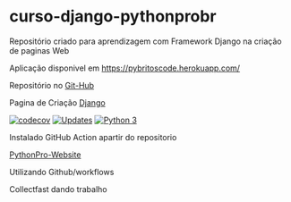 # curso-django-pythonprobr

Repositório criado para aprendizagem com Framework Django na criação de paginas Web

Aplicação disponivel em https://pybritoscode.herokuapp.com/

Repositório no [Git-Hub](https://github.com/JosemarBrito/curso-django-pythonprobr)

Pagina de Criação [Django](https://pybritoscode.herokuapp.com/)


[![codecov](https://codecov.io/gh/JosemarBrito/curso-django-pythonprobr/branch/main/graph/badge.svg?token=B1P6KGBUKQ)](undefined)
[![Updates](https://pyup.io/repos/github/JosemarBrito/curso-django-pythonprobr/shield.svg)](https://pyup.io/repos/github/JosemarBrito/curso-django-pythonprobr/)
[![Python 3](https://pyup.io/repos/github/JosemarBrito/curso-django-pythonprobr/python-3-shield.svg)](https://pyup.io/repos/github/JosemarBrito/curso-django-pythonprobr/)


Instalado GitHub Action apartir do repositorio

[PythonPro-Website](https://github.com/pythonprobr/pythonpro-website/blob/master/.github/workflows/django_project.yml)

Utilizando Github/workflows

Collectfast dando trabalho